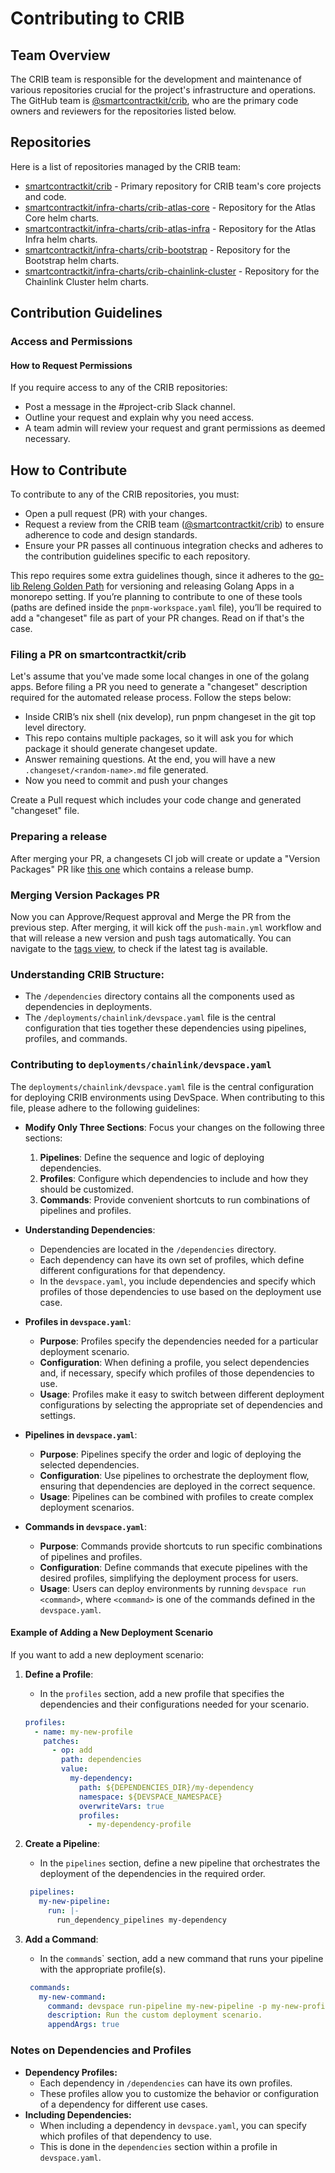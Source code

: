 # Contributing to CRIB

## Team Overview

The CRIB team is responsible for the development and maintenance of various repositories crucial for the project's infrastructure and operations. The GitHub team is [@smartcontractkit/crib](https://github.com/orgs/smartcontractkit/teams/crib), who are the primary code owners and reviewers for the repositories listed below.


## Repositories

Here is a list of repositories managed by the CRIB team:

* [smartcontractkit/crib](https://github.com/smartcontractkit/crib) - Primary repository for CRIB team's core projects and code.
* [smartcontractkit/infra-charts/crib-atlas-core](https://github.com/smartcontractkit/infra-charts/crib-atlas-core) - Repository for the Atlas Core helm charts.
* [smartcontractkit/infra-charts/crib-atlas-infra](https://github.com/smartcontractkit/infra-charts/crib-atlas-infra) - Repository for the Atlas Infra helm charts.
* [smartcontractkit/infra-charts/crib-bootstrap](https://github.com/smartcontractkit/infra-charts/crib-bootstrap) - Repository for the Bootstrap helm charts.
* [smartcontractkit/infra-charts/crib-chainlink-cluster](https://github.com/smartcontractkit/infra-charts/crib-chainlink-cluster) - Repository for the Chainlink Cluster helm charts.


## Contribution Guidelines

### Access and Permissions

#### How to Request Permissions

If you require access to any of the CRIB repositories:
* Post a message in the #project-crib Slack channel.
* Outline your request and explain why you need access.
* A team admin will review your request and grant permissions as deemed necessary.


## How to Contribute

To contribute to any of the CRIB repositories, you must:
* Open a pull request (PR) with your changes.
* Request a review from the CRIB team ([@smartcontractkit/crib](https://github.com/orgs/smartcontractkit/teams/crib)) to ensure adherence to code and design standards.
* Ensure your PR passes all continuous integration checks and adheres to the contribution guidelines specific to each repository.

This repo requires some extra guidelines though, since it adheres to the [go-lib Releng Golden Path](https://github.com/smartcontractkit/releng-go-lib) for versioning and releasing Golang Apps in a monorepo setting. If you’re planning to contribute to one of these tools (paths are defined inside the `pnpm-workspace.yaml` file), you’ll be required to add a "changeset"  file as part of your PR changes. Read on if that's the case.

### Filing a PR on smartcontractkit/crib

Let's assume that you've made some local changes in one of the golang apps. Before filing a PR you need to generate a "changeset" description required for the automated release process. Follow the steps below:

* Inside CRIB’s nix shell (nix develop), run pnpm changeset in the git top level directory.
* This repo contains multiple packages, so it will ask you for which package it should generate changeset update.
* Answer remaining questions. At the end, you will have a new `.changeset/<random-name>.md` file generated.
* Now you need to commit and push your changes

Create a Pull request which includes your code change and generated "changeset" file.


### Preparing a release

After merging your PR, a changesets CI job will create or update a "Version Packages" PR like [this one](https://github.com/smartcontractkit/.github/pull/540) which contains a release bump.


### Merging Version Packages PR

Now you can Approve/Request approval and Merge the PR from the previous step. After merging, it will kick off the `push-main.yml` workflow and that will release a new version and push tags automatically. You can navigate to the [tags view](https://github.com/smartcontractkit/crib/tags), to check if the latest tag is available.

### Understanding CRIB Structure:
- The `/dependencies` directory contains all the components used as dependencies in deployments.
- The `/deployments/chainlink/devspace.yaml` file is the central configuration that ties together these dependencies using pipelines, profiles, and commands.

### Contributing to `deployments/chainlink/devspace.yaml`

The `deployments/chainlink/devspace.yaml` file is the central configuration for deploying CRIB environments using DevSpace. When contributing to this file, please adhere to the following guidelines:

- **Modify Only Three Sections**: Focus your changes on the following three sections:

    1. **Pipelines**: Define the sequence and logic of deploying dependencies.
    2. **Profiles**: Configure which dependencies to include and how they should be customized.
    3. **Commands**: Provide convenient shortcuts to run combinations of pipelines and profiles.

- **Understanding Dependencies**:

    - Dependencies are located in the `/dependencies` directory.
    - Each dependency can have its own set of profiles, which define different configurations for that dependency.
    - In the `devspace.yaml`, you include dependencies and specify which profiles of those dependencies to use based on the deployment use case.

- **Profiles in `devspace.yaml`**:

    - **Purpose**: Profiles specify the dependencies needed for a particular deployment scenario.
    - **Configuration**: When defining a profile, you select dependencies and, if necessary, specify which profiles of those dependencies to use.
    - **Usage**: Profiles make it easy to switch between different deployment configurations by selecting the appropriate set of dependencies and settings.

- **Pipelines in `devspace.yaml`**:

    - **Purpose**: Pipelines specify the order and logic of deploying the selected dependencies.
    - **Configuration**: Use pipelines to orchestrate the deployment flow, ensuring that dependencies are deployed in the correct sequence.
    - **Usage**: Pipelines can be combined with profiles to create complex deployment scenarios.

- **Commands in `devspace.yaml`**:

    - **Purpose**: Commands provide shortcuts to run specific combinations of pipelines and profiles.
    - **Configuration**: Define commands that execute pipelines with the desired profiles, simplifying the deployment process for users.
    - **Usage**: Users can deploy environments by running `devspace run <command>`, where `<command>` is one of the commands defined in the `devspace.yaml`.

#### Example of Adding a New Deployment Scenario

If you want to add a new deployment scenario:

1. **Define a Profile**:

    - In the `profiles` section, add a new profile that specifies the dependencies and their configurations needed for your scenario.

   ```yaml
   profiles:
     - name: my-new-profile
       patches:
         - op: add
           path: dependencies
           value:
             my-dependency:
               path: ${DEPENDENCIES_DIR}/my-dependency
               namespace: ${DEVSPACE_NAMESPACE}
               overwriteVars: true
               profiles:
                 - my-dependency-profile
    ```
2. **Create a Pipeline**:
    - In the `pipelines` section, define a new pipeline that orchestrates the deployment of the dependencies in the required order.     

   ```yaml
    pipelines:
      my-new-pipeline:
        run: |-
          run_dependency_pipelines my-dependency
    ```
3. **Add a Command**:
   - In the `command`s` section, add a new command that runs your pipeline with the appropriate profile(s).

   ```yaml
    commands:
      my-new-command:
        command: devspace run-pipeline my-new-pipeline -p my-new-profile
        description: Run the custom deployment scenario.
        appendArgs: true
    ```
   
### Notes on Dependencies and Profiles
- **Dependency Profiles:**
  - Each dependency in `/dependencies` can have its own profiles.
  - These profiles allow you to customize the behavior or configuration of a dependency for different use cases.
- **Including Dependencies:**
  - When including a dependency in `devspace.yaml`, you can specify which profiles of that dependency to use.
  - This is done in the `dependencies` section within a profile in `devspace.yaml`.